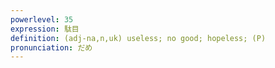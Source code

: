 ```yaml
---
powerlevel: 35
expression: 駄目
definition: (adj-na,n,uk) useless; no good; hopeless; (P)
pronunciation: だめ
---
```

